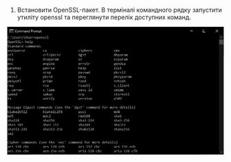 1. Встановити OpenSSL-пакет. В терміналі командного рядку запустити утиліту
openssl та переглянути перелік доступних команд.

![alt-text](https://github.com/oleksandrblazhko/ai-191-buchihin/blob/laboratory-work-7/Laboratory-Work-9/images/1.png)
